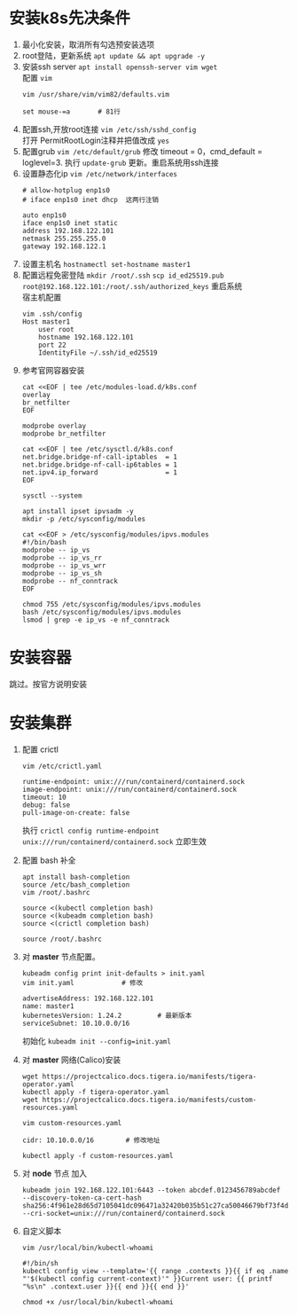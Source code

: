# 安装k8s先决条件

1. 最小化安装，取消所有勾选预安装选项
2. root登陆，更新系统     `apt update && apt upgrade -y`
3. 安装ssh server   `apt install openssh-server vim wget`  
   配置 `vim`
   ```
   vim /usr/share/vim/vim82/defaults.vim

   set mouse-=a       # 81行
   ```
4. 配置ssh,开放root连接   `vim /etc/ssh/sshd_config`  
打开 PermitRootLogin注释并把值改成 `yes` 
5. 配置grub  `vim /etc/default/grub` 修改 timeout = 0，cmd_default = loglevel=3. 执行 `update-grub` 更新。重启系统用ssh连接
6. 设置静态化ip  `vim /etc/network/interfaces`
   ```
   # allow-hotplug enp1s0
   # iface enp1s0 inet dhcp  这两行注销

   auto enp1s0
   iface enp1s0 inet static
   address 192.168.122.101
   netmask 255.255.255.0
   gateway 192.168.122.1
   ```
7. 设置主机名  `hostnamectl set-hostname master1`
8. 配置远程免密登陆 `mkdir /root/.ssh`  `scp id_ed25519.pub  root@192.168.122.101:/root/.ssh/authorized_keys` 重启系统  
   宿主机配置
   ```
   vim .ssh/config
   Host master1
       user root
       hostname 192.168.122.101
       port 22
       IdentityFile ~/.ssh/id_ed25519
   ```
9.  参考官网容器安装  
    ```
    cat <<EOF | tee /etc/modules-load.d/k8s.conf
    overlay
    br_netfilter
    EOF

    modprobe overlay
    modprobe br_netfilter

    cat <<EOF | tee /etc/sysctl.d/k8s.conf
    net.bridge.bridge-nf-call-iptables  = 1
    net.bridge.bridge-nf-call-ip6tables = 1
    net.ipv4.ip_forward                 = 1
    EOF

    sysctl --system

    apt install ipset ipvsadm -y
    mkdir -p /etc/sysconfig/modules

    cat <<EOF > /etc/sysconfig/modules/ipvs.modules 
    #!/bin/bash
    modprobe -- ip_vs
    modprobe -- ip_vs_rr
    modprobe -- ip_vs_wrr
    modprobe -- ip_vs_sh
    modprobe -- nf_conntrack
    EOF

    chmod 755 /etc/sysconfig/modules/ipvs.modules
    bash /etc/sysconfig/modules/ipvs.modules
    lsmod | grep -e ip_vs -e nf_conntrack
    ```

# 安装容器

跳过。按官方说明安装

# 安装集群

1. 配置 crictl  
   ```
   vim /etc/crictl.yaml

   runtime-endpoint: unix:///run/containerd/containerd.sock
   image-endpoint: unix:///run/containerd/containerd.sock
   timeout: 10
   debug: false
   pull-image-on-create: false
   ```
   执行 `crictl config runtime-endpoint unix:///run/containerd/containerd.sock` 立即生效

2. 配置 bash 补全
   ```
   apt install bash-completion
   source /etc/bash_completion
   vim /root/.bashrc

   source <(kubectl completion bash)
   source <(kubeadm completion bash)
   source <(crictl completion bash)
   ```
   `source /root/.bashrc`

3. 对 **master** 节点配置。
   ```
   kubeadm config print init-defaults > init.yaml
   vim init.yaml            # 修改

   advertiseAddress: 192.168.122.101
   name: master1
   kubernetesVersion: 1.24.2         # 最新版本
   serviceSubnet: 10.10.0.0/16
   ```
   初始化 `kubeadm init --config=init.yaml`

4. 对 **master** 网络(Calico)安装
   ```
   wget https://projectcalico.docs.tigera.io/manifests/tigera-operator.yaml
   kubectl apply -f tigera-operator.yaml
   wget https://projectcalico.docs.tigera.io/manifests/custom-resources.yaml

   vim custom-resources.yaml

   cidr: 10.10.0.0/16        # 修改地址
   ```
   `kubectl apply -f custom-resources.yaml`
   
5. 对 **node** 节点 加入
   ```
   kubeadm join 192.168.122.101:6443 --token abcdef.0123456789abcdef  --discovery-token-ca-cert-hash sha256:4f961e28d65d7105041dc096471a32420b035b51c27ca50046679bf73f4d501c --cri-socket=unix:///run/containerd/containerd.sock
   ```

6. 自定义脚本
   ```
   vim /usr/local/bin/kubectl-whoami
   
   #!/bin/sh
   kubectl config view --template='{{ range .contexts }}{{ if eq .name "'$(kubectl config current-context)'" }}Current user: {{ printf "%s\n" .context.user }}{{ end }}{{ end }}'

   ```
   `chmod +x /usr/local/bin/kubectl-whoami`